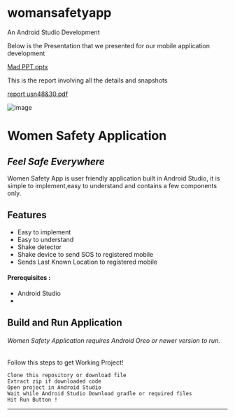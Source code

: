 # womansafetyapp
An Android Studio Development

Below is the Presentation that we presented for our mobile application development 

[Mad PPT.pptx](https://github.com/DIS25TTY/womansafetyapp/files/11999060/Mad.PPT.pptx)

This is the report involving all the details and snapshots

[report usn48&30.pdf](https://github.com/DIS25TTY/womansafetyapp/files/11999045/report.usn48.30.pdf)

![image](https://github.com/DIS25TTY/womansafetyapp/assets/83459637/a563c26c-f112-41da-b485-802e279c17a6)
# Women Safety Application
## _Feel Safe Everywhere_


Women Safety App is user friendly application built in Android Studio,
it is simple to implement,easy to understand and contains a few components only.

## Features

- Easy to implement
- Easy to understand
- Shake detector
- Shake device to send SOS to registered mobile
- Sends Last Known Location to registered mobile

#### Prerequisites :
- Android Studio
- 
## Build and Run Application

###### Women Safety Application requires Android Oreo or newer version to run.
Follow this steps to get Working Project!
```
Clone this repository or download file
Extract zip if downloaded code
Open project in Android Studio
Wait while Android Studio Download gradle or required files
Hit Run Button !
```

-----------



   

